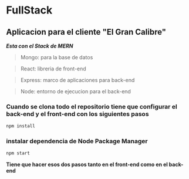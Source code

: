 # FullStack

## Aplicacion para el cliente "El Gran Calibre"


***Esta con el Stack de MERN***

> Mongo: para la base de datos

> React: libreria de front-end

> Express: marco de aplicaciones para back-end

> Node: entorno de ejecucion para el back-end

### Cuando se clona todo el repositorio tiene que configurar el back-end y el front-end con los siguientes pasos
```bash
npm install
```

### instalar dependencia de Node Package Manager
```bash
npm start
```

**Tiene que hacer esos dos pasos tanto en el front-end como en el back-end**



